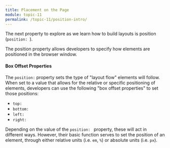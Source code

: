 ```yaml
---
title: Placement on the Page
module: topic-11
permalink: /topic-11/position-intro/
---
```


<div class="divider-heading"></div>

The next property to explore as we learn how to build layouts is position (`position: `).

The position property allows developers to specify how elements are positioned in the browser window.

#### Box Offset Properties

The `position:` property sets the type of "layout flow" elements will follow. When set to a value that allows for the relative or specific positioning of elements, developers can use the following "box offset properties" to set those positions:

- `top: `
- `bottom: `
- `left: `
- `right: `

Depending on the value of the `position: ` property, these will act in different ways. However, their basic function serves to set the position of an element, through either relative units (i.e. `em`, `%`) or absolute units (i.e. `px`).
